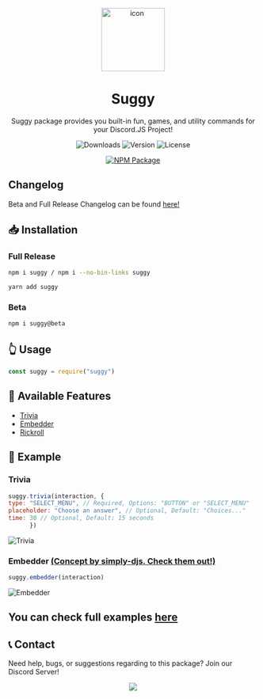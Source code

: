 <p align=center>
   <img src="https://raw.githubusercontent.com/Sugger25e/suggynpm/main/src/icon.png" alt=icon height=128px width=128px>
</p>

<h1 align=center>
   Suggy
   </h1>

<p align=center>
   Suggy package provides you built-in fun, games, and utility commands for your Discord.JS Project!
</p>
  
  <p align=center>
 <img src="https://img.shields.io/npm/dt/suggy.svg" alt="Downloads"> <img src="https://img.shields.io/npm/v/suggy.svg" alt="Version"> <img src="https://img.shields.io/npm/l/suggy.svg" alt="License">
   </p>

   <p align=center>
   <a href="https://npmjs.com/package/suggy">
  <img src="https://nodei.co/npm/suggy.png" alt="NPM Package">
  </a>
   </p>

## Changelog
Beta and Full Release Changelog can be found [here!](https://github.com/Sugger25e/suggynpm/blob/main/changelog.md)

## 📥 Installation
### Full Release
```bash
npm i suggy / npm i --no-bin-links suggy
```
```bash
yarn add suggy
```

### Beta
```bash
npm i suggy@beta
```

## 👆 Usage
```js
const suggy = require("suggy")
```

## 🎲 Available Features 
- [Trivia](https://github.com/Sugger25e/suggynpm/blob/main/examples/trivia.js)
- [Embedder](https://github.com/Sugger25e/suggynpm/blob/main/examples/embedder.js)
- [Rickroll](https://github.com/Sugger25e/suggynpm/blob/main/examples/rickroll.js)

## 🔧 Example
### Trivia
```js
suggy.trivia(interaction, {
type: "SELECT_MENU", // Required, Options: "BUTTON" or "SELECT_MENU"
placeholder: "Choose an answer", // Optional, Default: "Choices..."
time: 30 // Optional, Default: 15 seconds
      })

```
![Trivia](https://raw.githubusercontent.com/Sugger25e/suggynpm/main/src/trivia.png)


### Embedder [(Concept by simply-djs. Check them out!)](https://www.npmjs.com/package/simply-djs)
```js
suggy.embedder(interaction)
```
![Embedder](https://raw.githubusercontent.com/Sugger25e/suggynpm/main/src/embedder.png)

## You can check full examples [here](https://github.com/Sugger25e/suggynpm/tree/main/examples)

## 📞 Contact
Need help, bugs, or suggestions regarding to this package? Join our Discord Server!
   <p align=center>
    <a href="https://discord.gg/egEgFkugXW">
     <img src="https://discordapp.com/api/guilds/862268547380019210/widget.png?style=banner2">
     </a>
    </p>

